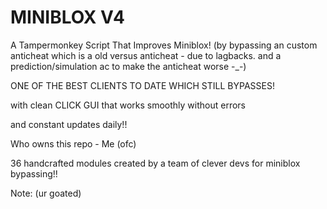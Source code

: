 # MINIBLOX V4
A Tampermonkey Script That Improves Miniblox! (by bypassing an custom anticheat which is a old versus anticheat - due to lagbacks. and a prediction/simulation ac to make the anticheat worse -_-)

ONE OF THE BEST CLIENTS TO DATE WHICH STILL BYPASSES!

with clean CLICK GUI that works smoothly without errors

and constant updates daily!!

Who owns this repo - Me (ofc)

36 handcrafted modules created by a team of clever devs for miniblox bypassing!!


Note: (ur goated)